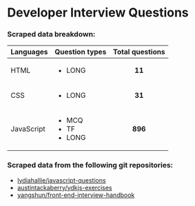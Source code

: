 # Developer Interview Questions

### Scraped data breakdown:
| Languages | Question types | Total questions |
|-----------|----------------|:---------------:|
| HTML | <ul><li>LONG</li></ul> | **11** | 
| CSS | <ul><li>LONG</li></ul> | **31** |
| JavaScript | <ul><li>MCQ</li><li>TF</li><li>LONG</li></ul> | **896** |

### Scraped data from the following git repositories:
- [lydiahallie/javascript-questions](https://github.com/lydiahallie/javascript-questions)
- [austintackaberry/ydkjs-exercises](https://github.com/austintackaberry/ydkjs-exercises)
- [yangshun/front-end-interview-handbook](https://github.com/yangshun/front-end-interview-handbook)

